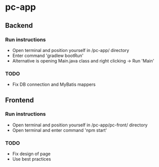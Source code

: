 # pc-app

## Backend
### Run instructions
- Open terminal and position yourself in /pc-app/ directory
- Enter command 'gradlew bootRun'
- Alternative is opening Main.java class and right clicking -> Run 'Main'

### TODO
- Fix DB connection and MyBatis mappers


## Frontend
### Run instructions
- Open terminal and position yourself in /pc-app/pc-front/ directory
- Open terminal and enter command 'npm start'

### TODO
- Fix design of page
- Use best practices
